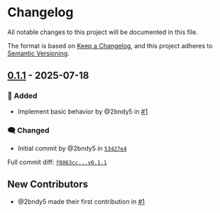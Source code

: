# Changelog

All notable changes to this project will be documented in this file.

The format is based on [Keep a Changelog](https://keepachangelog.com/en/1.0.0/),
and this project adheres to [Semantic Versioning](https://semver.org/spec/v2.0.0.html).
<!-- markdownlint-disable MD024 -->

## [0.1.1] - 2025-07-18

### <!-- 1 --> 🚀 Added

- Implement basic behavior by @2bndy5 in [#1](https://github.com/2bndy5/arduino-report-size-deltas/pull/1)

### <!-- 9 --> 🗨️ Changed

- Initial commit by @2bndy5 in [`53427e4`](https://github.com/2bndy5/arduino-report-size-deltas/commit/53427e4c198000378bf2ed45c8af8a96183d2540)

[0.1.1]: https://github.com/2bndy5/arduino-report-size-deltas/compare/f8863cc36d66708bfa0fb2fb1a219c7b2f97f7d6...v0.1.1

Full commit diff: [`f8863cc...v0.1.1`][0.1.1]

## New Contributors

- @2bndy5 made their first contribution in [#1](https://github.com/2bndy5/arduino-report-size-deltas/pull/1)
<!-- generated by git-cliff -->
